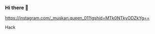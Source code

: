 ### Hi there 👋
https://instagram.com/_muskan.queen_01?igshid=MTk0NTkyODZkYg==
<!--
**ashrafshekh205/ashrafshekh205** is a ✨ _special_ ✨ repository because its `README.md` (this file) appears on your GitHub profile.

Here are some ideas to get you started:

- 🔭 I’m currently working on ...
- 🌱 I’m currently learning ...
- 👯 I’m looking to collaborate on ...
- 🤔 I’m looking for help with ...
- 💬 Ask me about ...
- 📫 How to reach me: ...
- 😄 Pronouns: ...https://instagram.com/_muskan.queen_01?igshid=MTk0NTkyODZkYg==
- ⚡ Fun fact: ...
-->
Hack
